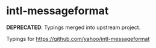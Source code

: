 # intl-messageformat

**DEPRECATED**: Typings merged into upstream project.

Typings for https://github.com/yahoo/intl-messageformat
